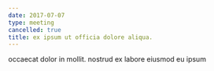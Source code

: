 ```yaml
---
date: 2017-07-07
type: meeting
cancelled: true
title: ex ipsum ut officia dolore aliqua.
---
```

occaecat dolor in mollit. nostrud ex labore eiusmod eu ipsum